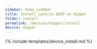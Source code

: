 ```yaml
---
sidebar: home_sidebar
title: Install Lynnrin-AOSP on dipper
folder: install
permalink: /devices/dipper/install
device: dipper
---
```

{% include templates/device_install.md %}
